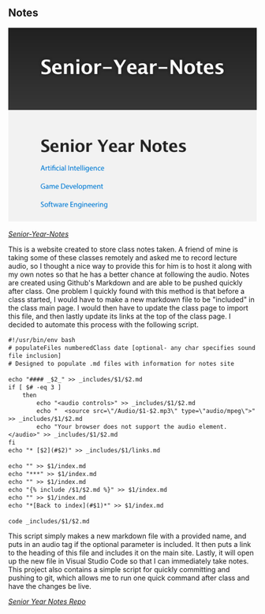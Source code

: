 ## Notes

![Website Photo where Notes are stored](/images/notes.png)

*[Senior-Year-Notes](https://mattfossett.github.io/Senior-Year-Notes/)*

This is a website created to store class notes taken. A friend of mine is taking some of these classes remotely and asked me to record lecture audio, so I thought a nice way to provide this for him is to host it along with my own notes so that he has a better chance at following the audio. Notes are created using Github's Markdown and are able to be pushed quickly after class. 
One problem I quickly found with this method is that before a class started, I would have to make a new markdown file to be "included" in the class main page. I would then have to update the class page to import this file, and then lastly update its links at the top of the class page. I decided to automate this process with the following script. 

```shell
#!/usr/bin/env bash
# populateFiles numberedClass date [optional- any char specifies sound file inclusion]
# Designed to populate .md files with information for notes site

echo "#### _$2_" >> _includes/$1/$2.md
if [ $# -eq 3 ]
    then 
        echo "<audio controls>" >> _includes/$1/$2.md
        echo "  <source src=\"/Audio/$1-$2.mp3\" type=\"audio/mpeg\">" >> _includes/$1/$2.md
        echo "Your browser does not support the audio element.</audio>" >> _includes/$1/$2.md
fi
echo "* [$2](#$2)" >> _includes/$1/links.md

echo "" >> $1/index.md
echo "***" >> $1/index.md
echo "" >> $1/index.md
echo "{% include /$1/$2.md %}" >> $1/index.md
echo "" >> $1/index.md
echo "*[Back to index](#$1)*" >> $1/index.md

code _includes/$1/$2.md
```

This script simply makes a new markdown file with a provided name, and puts in an audio tag if the optional parameter is included. It then puts a link to the heading of this file and includes it on the main site. Lastly, it will open up the new file in Visual Studio Code so that I can immediately take notes. 
This project also contains a simple script for quickly committing and pushing to git, which allows me to run one quick command after class and have the changes be live. 

*[Senior Year Notes Repo](www.github.com/MattFossett/Senior-Year-Notes)*